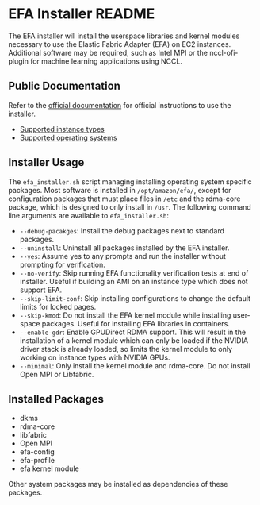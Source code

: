 # EFA Installer README

The EFA installer will install the userspace libraries and kernel
modules necessary to use the Elastic Fabric Adapter (EFA) on EC2
instances.  Additional software may be required, such as Intel MPI or
the nccl-ofi-plugin for machine learning applications using NCCL.

## Public Documentation

Refer to the [official documentation](https://docs.aws.amazon.com/AWSEC2/latest/UserGuide/efa-start.html) for official instructions to use the installer.

- [Supported instance types](https://docs.aws.amazon.com/AWSEC2/latest/UserGuide/efa.html#efa-instance-types)
- [Supported operating systems](https://docs.aws.amazon.com/AWSEC2/latest/UserGuide/efa.html#efa-os)

## Installer Usage

The `efa_installer.sh` script managing installing operating system
specific packages.  Most software is installed in `/opt/amazon/efa/`,
except for configuration packages that must place files in `/etc` and
the rdma-core package, which is designed to only install in `/usr`.
The following command line arguments are available to
`efa_installer.sh`:

- `--debug-pacakges`: Install the debug packages next to standard
  packages.
- `--uninstall`: Uninstall all packages installed by the EFA
  installer.
- `--yes`: Assume yes to any prompts and run the installer without
  prompting for verification.
- `--no-verify`: Skip running EFA functionality verification tests
  at end of installer.  Useful if building an AMI on an instance
  type which does not support EFA.
- `--skip-limit-conf`: Skip installing configurations to change the
  default limits for locked pages.
- `--skip-kmod`: Do not install the EFA kernel module while
  installing user-space packages.  Useful for installing EFA
  libraries in containers.
- `--enable-gdr`: Enable GPUDirect RDMA support.  This will result
  in the installation of a kernel module which can only be loaded if
  the NVIDIA driver stack is already loaded, so limits the kernel
  module to only working on instance types with NVIDIA GPUs.
- `--minimal`: Only install the kernel module and rdma-core.  Do not
  install Open MPI or Libfabric.

## Installed Packages

- dkms
- rdma-core
- libfabric
- Open MPI
- efa-config
- efa-profile
- efa kernel module

Other system packages may be installed as dependencies of these packages.
